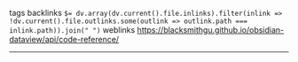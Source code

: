 tags 
backlinks `$= dv.array(dv.current().file.inlinks).filter(inlink => !dv.current().file.outlinks.some(outlink => outlink.path === inlink.path)).join(" ")`
weblinks https://blacksmithgu.github.io/obsidian-dataview/api/code-reference/
___
